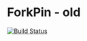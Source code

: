 # ForkPin - old

[![Build Status](https://api.travis-ci.org/Synesso/forkpin.png)](https://travis-ci.org/Synesso/forkpin)

